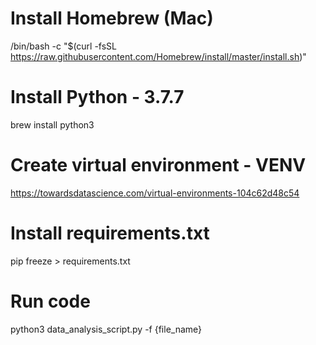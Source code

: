 # Install Homebrew (Mac)
/bin/bash -c "$(curl -fsSL https://raw.githubusercontent.com/Homebrew/install/master/install.sh)"

# Install Python - 3.7.7
brew install python3

# Create virtual environment - VENV
https://towardsdatascience.com/virtual-environments-104c62d48c54

# Install requirements.txt
pip freeze > requirements.txt

# Run code
python3 data_analysis_script.py -f {file_name}





